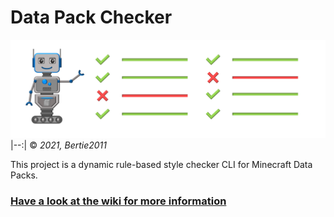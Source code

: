 # Data Pack Checker
![Banner](./.github/Banner.webp)
|--:|
© _2021, Bertie2011_

This project is a dynamic rule-based style checker CLI for Minecraft Data Packs.

### [Have a look at the wiki for more information](wiki)
